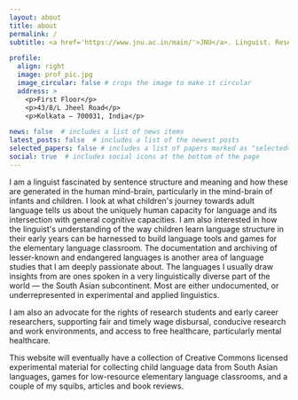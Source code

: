 ```yaml
---
layout: about
title: about
permalink: /
subtitle: <a href='https://www.jnu.ac.in/main/'>JNU</a>. Linguist. Researcher. Teacher.

profile:
  align: right
  image: prof_pic.jpg
  image_circular: false # crops the image to make it circular
  address: >
    <p>First Floor</p>
    <p>43/8/L Jheel Road</p>
    <p>Kolkata – 700031, India</p>

news: false  # includes a list of news items
latest_posts: false  # includes a list of the newest posts
selected_papers: false # includes a list of papers marked as "selected={true}"
social: true  # includes social icons at the bottom of the page
---
```


I am a linguist fascinated by sentence structure and meaning and how these are generated in the human mind-brain, particularly in the mind-brain of infants and children. I look at what children's journey towards adult language tells us about the uniquely human capacity for language and its intersection with general cognitive capacities. I am also interested in how the linguist's understanding of the way children learn language structure in their early years can be harnessed to build language tools and games for the elementary language classroom. The documentation and archiving of lesser-known and endangered languages is another area of language studies that I am deeply passionate about. The languages I usually draw insights from are ones spoken in a very linguistically diverse part of the world — the South Asian subcontinent. Most are either undocumented, or underrepresented in experimental and applied linguistics.

I am also an advocate for the rights of research students and early career researchers, supporting fair and timely wage disbursal, conducive research and work environments, and access to free healthcare, particularly mental healthcare. 

This website will eventually have a collection of Creative Commons licensed experimental material for collecting child language data from South Asian languages, games for low-resource elementary language classrooms, and a couple of my squibs, articles and book reviews.